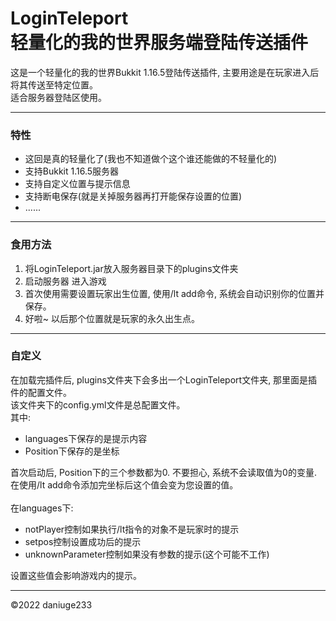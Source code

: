 # LoginTeleport<br/>轻量化的我的世界服务端登陆传送插件 

这是一个轻量化的我的世界Bukkit 1.16.5登陆传送插件, 主要用途是在玩家进入后将其传送至特定位置。<br/>
适合服务器登陆区使用。

--------
### 特性
- 这回是真的轻量化了(我也不知道做个这个谁还能做的不轻量化的)
- 支持Bukkit 1.16.5服务器
- 支持自定义位置与提示信息
- 支持断电保存(就是关掉服务器再打开能保存设置的位置)
- ......

--------
### 食用方法
1. 将LoginTeleport.jar放入服务器目录下的plugins文件夹
2. 启动服务器 进入游戏
3. 首次使用需要设置玩家出生位置, 使用/lt add命令, 系统会自动识别你的位置并保存。
4. 好啦~ 以后那个位置就是玩家的永久出生点。

--------
### 自定义
在加载完插件后, plugins文件夹下会多出一个LoginTeleport文件夹, 那里面是插件的配置文件。<br/>
该文件夹下的config.yml文件是总配置文件。<br/>
其中:<br/>
- languages下保存的是提示内容
- Position下保存的是坐标<br/>

首次启动后, Position下的三个参数都为0. 不要担心, 系统不会读取值为0的变量.<br/>
在使用/lt add命令添加完坐标后这个值会变为您设置的值。<br/><br/>
在languages下:
- notPlayer控制如果执行/lt指令的对象不是玩家时的提示
- setpos控制设置成功后的提示
- unknownParameter控制如果没有参数的提示(这个可能不工作)<br/>

设置这些值会影响游戏内的提示。

--------
©2022 daniuge233
